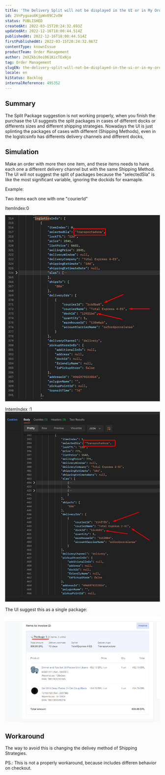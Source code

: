 ```yaml
---
title: 'The Delivery Split will not be displayed in the UI or in My Orders, when the order has the same ''Shipping Method''.'
id: 2VnPyguau8KjpWx09C2vOW
status: PUBLISHED
createdAt: 2022-03-15T20:24:32.693Z
updatedAt: 2022-12-16T18:00:44.514Z
publishedAt: 2022-12-16T18:00:44.514Z
firstPublishedAt: 2022-03-15T20:24:32.967Z
contentType: knownIssue
productTeam: Order Management
author: 2mXZkbi0oi061KicTExNjo
tag: Order Management
slugEN: the-delivery-split-will-not-be-displayed-in-the-ui-or-in-my-orders-when-the-order-has-the-same-shipping-method
locale: en
kiStatus: Backlog
internalReference: 495352
---
```


## Summary


The Split Package suggestion is not working properly, when you finish the purchase the UI suggests the split packages in cases of different docks or differents sizes and different shipping strategies.
Nowadays the UI is just splinting the packages of cases with different (Shipping Methods), even in the logistcsinfo has differents delivery channels and different docks,


##

## Simulation


Make an order with more then one item, and these items needs to have each one a different delivery channel  but with the same Shipping Method. The UI will not suggest the split of packages because the "selectedSla" is like the most significant variable, ignoring the dockids for examaple.

Example:

Two items each one with one  "courierId"

ItemIndex:0

 ![](https://raw.githubusercontent.com/vtexdocs/known-issues/refs/heads/main/docs/en/known-issues/Order%20Management/the-delivery-split-will-not-be-displayed-in-the-ui-or-in-my-orders-when-the-order-has-the-same-shipping-method_1.png)


IntemIndex :1
 ![](https://raw.githubusercontent.com/vtexdocs/known-issues/refs/heads/main/docs/en/known-issues/Order%20Management/the-delivery-split-will-not-be-displayed-in-the-ui-or-in-my-orders-when-the-order-has-the-same-shipping-method_2.png)

The UI suggest this as a single package:

 ![](https://raw.githubusercontent.com/vtexdocs/known-issues/refs/heads/main/docs/en/known-issues/Order%20Management/the-delivery-split-will-not-be-displayed-in-the-ui-or-in-my-orders-when-the-order-has-the-same-shipping-method_3.png)




##

## Workaround


The way to avoid this is changing the delivey method of Shipping Strategies.

PS.: This is not a properly workaround, because includes differen behavior on checkout.


